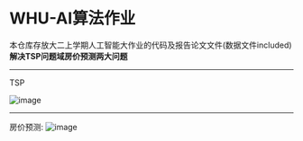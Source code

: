 # WHU-AI算法作业
本仓库存放大二上学期人工智能大作业的代码及报告论文文件(数据文件included)
**解决TSP问题域房价预测两大问题**

--------
TSP

![image](https://github.com/JaeHua/WHU-AI-Task/assets/126366914/486075c0-6980-4308-b2ac-d0ffb1d0e26a)

-------

房价预测:
![image](https://github.com/JaeHua/WHU-AI-Task/assets/126366914/4e84861b-2d7d-4521-b4c9-972bf83634a3)

